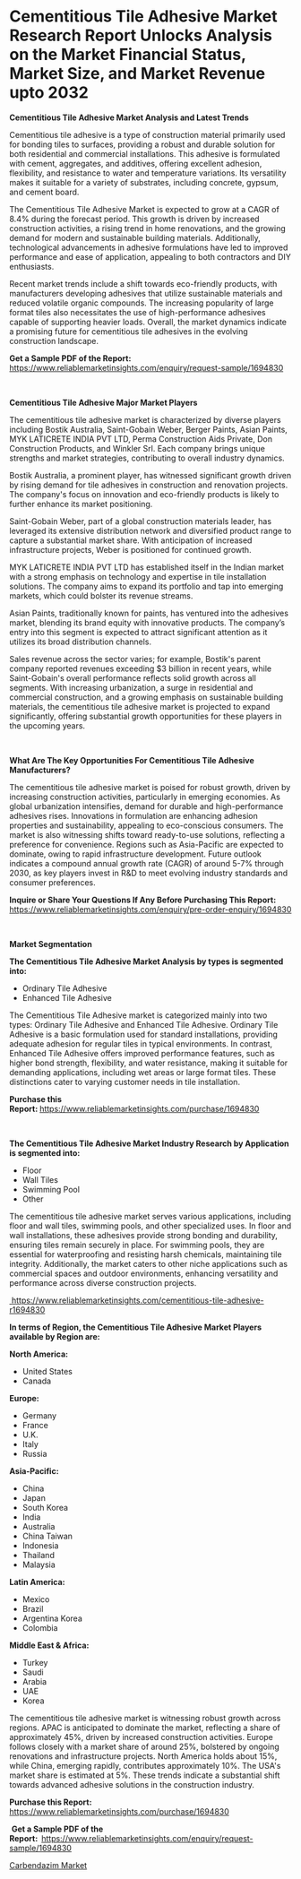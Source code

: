 <p><h1>Cementitious Tile Adhesive Market Research Report Unlocks Analysis on the Market Financial Status, Market Size, and Market Revenue upto 2032</h1></p><p><strong>Cementitious Tile Adhesive Market Analysis and Latest Trends</strong></p>
<p><p>Cementitious tile adhesive is a type of construction material primarily used for bonding tiles to surfaces, providing a robust and durable solution for both residential and commercial installations. This adhesive is formulated with cement, aggregates, and additives, offering excellent adhesion, flexibility, and resistance to water and temperature variations. Its versatility makes it suitable for a variety of substrates, including concrete, gypsum, and cement board.</p><p>The Cementitious Tile Adhesive Market is expected to grow at a CAGR of 8.4% during the forecast period. This growth is driven by increased construction activities, a rising trend in home renovations, and the growing demand for modern and sustainable building materials. Additionally, technological advancements in adhesive formulations have led to improved performance and ease of application, appealing to both contractors and DIY enthusiasts.</p><p>Recent market trends include a shift towards eco-friendly products, with manufacturers developing adhesives that utilize sustainable materials and reduced volatile organic compounds. The increasing popularity of large format tiles also necessitates the use of high-performance adhesives capable of supporting heavier loads. Overall, the market dynamics indicate a promising future for cementitious tile adhesives in the evolving construction landscape.</p></p>
<p><strong>Get a Sample PDF of the Report:&nbsp;</strong> <a href="https://www.reliablemarketinsights.com/enquiry/request-sample/1694830?utm_campaign=3290&utm_medium=2&utm_source=Github&utm_content=ia&utm_term=02042025&utm_id=cementitious-tile-adhesive">https://www.reliablemarketinsights.com/enquiry/request-sample/1694830</a></p>
<p>&nbsp;</p>
<p><strong>Cementitious Tile Adhesive Major Market Players</strong></p>
<p><p>The cementitious tile adhesive market is characterized by diverse players including Bostik Australia, Saint-Gobain Weber, Berger Paints, Asian Paints, MYK LATICRETE INDIA PVT LTD, Perma Construction Aids Private, Don Construction Products, and Winkler Srl. Each company brings unique strengths and market strategies, contributing to overall industry dynamics.</p><p>Bostik Australia, a prominent player, has witnessed significant growth driven by rising demand for tile adhesives in construction and renovation projects. The company's focus on innovation and eco-friendly products is likely to further enhance its market positioning.</p><p>Saint-Gobain Weber, part of a global construction materials leader, has leveraged its extensive distribution network and diversified product range to capture a substantial market share. With anticipation of increased infrastructure projects, Weber is positioned for continued growth.</p><p>MYK LATICRETE INDIA PVT LTD has established itself in the Indian market with a strong emphasis on technology and expertise in tile installation solutions. The company aims to expand its portfolio and tap into emerging markets, which could bolster its revenue streams.</p><p>Asian Paints, traditionally known for paints, has ventured into the adhesives market, blending its brand equity with innovative products. The company’s entry into this segment is expected to attract significant attention as it utilizes its broad distribution channels.</p><p>Sales revenue across the sector varies; for example, Bostik's parent company reported revenues exceeding $3 billion in recent years, while Saint-Gobain's overall performance reflects solid growth across all segments. With increasing urbanization, a surge in residential and commercial construction, and a growing emphasis on sustainable building materials, the cementitious tile adhesive market is projected to expand significantly, offering substantial growth opportunities for these players in the upcoming years.</p></p>
<p>&nbsp;</p>
<p><strong>What Are The Key Opportunities For Cementitious Tile Adhesive Manufacturers?</strong></p>
<p><p>The cementitious tile adhesive market is poised for robust growth, driven by increasing construction activities, particularly in emerging economies. As global urbanization intensifies, demand for durable and high-performance adhesives rises. Innovations in formulation are enhancing adhesion properties and sustainability, appealing to eco-conscious consumers. The market is also witnessing shifts toward ready-to-use solutions, reflecting a preference for convenience. Regions such as Asia-Pacific are expected to dominate, owing to rapid infrastructure development. Future outlook indicates a compound annual growth rate (CAGR) of around 5-7% through 2030, as key players invest in R&D to meet evolving industry standards and consumer preferences.</p></p>
<p><strong>Inquire or Share Your Questions If Any Before Purchasing This Report:</strong> <a href="https://www.reliablemarketinsights.com/enquiry/pre-order-enquiry/1694830?utm_campaign=3290&utm_medium=2&utm_source=Github&utm_content=ia&utm_term=02042025&utm_id=cementitious-tile-adhesive">https://www.reliablemarketinsights.com/enquiry/pre-order-enquiry/1694830</a></p>
<p>&nbsp;</p>
<p><strong>Market Segmentation</strong></p>
<p><strong>The Cementitious Tile Adhesive Market Analysis by types is segmented into:</strong></p>
<p><ul><li>Ordinary Tile Adhesive</li><li>Enhanced Tile Adhesive</li></ul></p>
<p><p>The Cementitious Tile Adhesive market is categorized mainly into two types: Ordinary Tile Adhesive and Enhanced Tile Adhesive. Ordinary Tile Adhesive is a basic formulation used for standard installations, providing adequate adhesion for regular tiles in typical environments. In contrast, Enhanced Tile Adhesive offers improved performance features, such as higher bond strength, flexibility, and water resistance, making it suitable for demanding applications, including wet areas or large format tiles. These distinctions cater to varying customer needs in tile installation.</p></p>
<p><strong>Purchase this Report:&nbsp;</strong><a href="https://www.reliablemarketinsights.com/purchase/1694830?utm_campaign=3290&utm_medium=2&utm_source=Github&utm_content=ia&utm_term=02042025&utm_id=cementitious-tile-adhesive">https://www.reliablemarketinsights.com/purchase/1694830</a></p>
<p>&nbsp;</p>
<p><strong>The Cementitious Tile Adhesive Market Industry Research by Application is segmented into:</strong></p>
<p><ul><li>Floor</li><li>Wall Tiles</li><li>Swimming Pool</li><li>Other</li></ul></p>
<p><p>The cementitious tile adhesive market serves various applications, including floor and wall tiles, swimming pools, and other specialized uses. In floor and wall installations, these adhesives provide strong bonding and durability, ensuring tiles remain securely in place. For swimming pools, they are essential for waterproofing and resisting harsh chemicals, maintaining tile integrity. Additionally, the market caters to other niche applications such as commercial spaces and outdoor environments, enhancing versatility and performance across diverse construction projects.</p></p>
<p><a href="https://www.reliablemarketinsights.com/cementitious-tile-adhesive-r1694830?utm_campaign=3290&utm_medium=2&utm_source=Github&utm_content=ia&utm_term=02042025&utm_id=cementitious-tile-adhesive">&nbsp;https://www.reliablemarketinsights.com/cementitious-tile-adhesive-r1694830</a></p>
<p><strong>In terms of Region, the Cementitious Tile Adhesive Market Players available by Region are:</strong></p>
<p>
    <p> <strong> North America: </strong>
        <ul>
            <li>United States</li>
            <li>Canada</li>
        </ul>
        </p> 
    <p> <strong> Europe: </strong>
        <ul>
            <li>Germany</li>
            <li>France</li>
            <li>U.K.</li>
            <li>Italy</li>
            <li>Russia</li>
        </ul>
        </p> 
    <p> <strong> Asia-Pacific: </strong>
        <ul>
            <li>China</li>
            <li>Japan</li>
            <li>South Korea</li>
            <li>India</li>
            <li>Australia</li>
            <li>China Taiwan</li>
            <li>Indonesia</li>
            <li>Thailand</li>
            <li>Malaysia</li>
        </ul>
        </p> 
    <p> <strong> Latin America: </strong>
        <ul>
            <li>Mexico</li>
            <li>Brazil</li>
            <li>Argentina Korea</li>
            <li>Colombia</li>
        </ul>
        </p> 
    <p> <strong> Middle East & Africa: </strong>
        <ul>
            <li>Turkey</li>
            <li>Saudi</li>
            <li>Arabia</li>
            <li>UAE</li>
            <li>Korea</li>
        </ul>
    </p>
    </p>
<p><p>The cementitious tile adhesive market is witnessing robust growth across regions. APAC is anticipated to dominate the market, reflecting a share of approximately 45%, driven by increased construction activities. Europe follows closely with a market share of around 25%, bolstered by ongoing renovations and infrastructure projects. North America holds about 15%, while China, emerging rapidly, contributes approximately 10%. The USA's market share is estimated at 5%. These trends indicate a substantial shift towards advanced adhesive solutions in the construction industry.</p></p>
<p><strong>Purchase this Report: </strong><a href="https://www.reliablemarketinsights.com/purchase/1694830?utm_campaign=3290&utm_medium=2&utm_source=Github&utm_content=ia&utm_term=02042025&utm_id=cementitious-tile-adhesive">https://www.reliablemarketinsights.com/purchase/1694830</a></p>
<p>&nbsp;<strong>Get a Sample PDF of the Report:&nbsp;&nbsp;</strong><a href="https://www.reliablemarketinsights.com/enquiry/request-sample/1694830?utm_campaign=3290&utm_medium=2&utm_source=Github&utm_content=ia&utm_term=02042025&utm_id=cementitious-tile-adhesive">https://www.reliablemarketinsights.com/enquiry/request-sample/1694830</a></p>
<p><strong></strong></p>
<p><p><a href="https://github.com/joshuagarcia509/Market-Research-Report-List-1/blob/main/carbendazim-market.md?utm_campaign=3290&utm_medium=2&utm_source=Github&utm_content=ia&utm_term=02042025&utm_id=cementitious-tile-adhesive">Carbendazim Market</a></p></p>